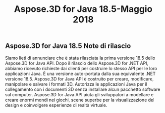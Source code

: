 ﻿---
title: Aspose.3D for Java 18.5-Maggio 2018
type: docs
weight: 80
url: /it/java/aspose-3d-for-java-18-5-may-2018/
---
## **Aspose.3D for Java 18.5 Note di rilascio**
Siamo lieti di annunciare che è stata rilasciata la prima versione 18.5 dello Aspose.3D for Java API. Dopo il rilascio dello Aspose.3D for .NET API, abbiamo ricevuto richieste dai clienti per costruire lo stesso API per le loro applicazioni Java. È una versione auto-portata dalla sua equivalente .NET versione 18.5. Aspose.3D for Java API è costruito per creare, modificare, manipolare e salvare i formati 3D. Autorizza le applicazioni Java per il collegamento con i documenti 3D senza installare alcun pacchetto software sul computer. Aspose.3D for Java API aiuta gli sviluppatori a modellare e creare enormi mondi nei giochi, scene superbe per la visualizzazione del design e coinvolgere esperienze di realtà virtuale.
